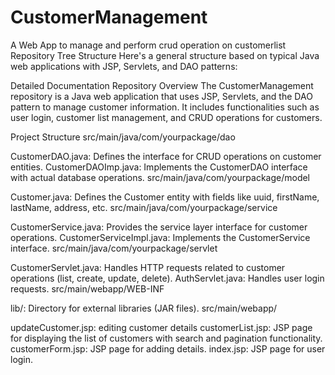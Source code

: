 # CustomerManagement
A Web App to manage and perform crud operation on customerlist 
Repository Tree Structure
Here's a general structure based on typical Java web applications with JSP, Servlets, and DAO patterns:








Detailed Documentation
Repository Overview
The CustomerManagement repository is a Java web application that uses JSP, Servlets, and the DAO pattern to manage customer information. It includes functionalities such as user login, customer list management, and CRUD operations for customers.

Project Structure
src/main/java/com/yourpackage/dao

CustomerDAO.java: Defines the interface for CRUD operations on customer entities.
CustomerDAOImp.java: Implements the CustomerDAO interface with actual database operations.
src/main/java/com/yourpackage/model

Customer.java: Defines the Customer entity with fields like uuid, firstName, lastName, address, etc.
src/main/java/com/yourpackage/service

CustomerService.java: Provides the service layer interface for customer operations.
CustomerServiceImpl.java: Implements the CustomerService interface.
src/main/java/com/yourpackage/servlet

CustomerServlet.java: Handles HTTP requests related to customer operations (list, create, update, delete).
AuthServlet.java: Handles user login requests.
src/main/webapp/WEB-INF

lib/: Directory for external libraries (JAR files).
src/main/webapp/

 
updateCustomer.jsp:  editing customer details
customerList.jsp: JSP page for displaying the list of customers with search and pagination functionality.
customerForm.jsp: JSP page for adding details.
index.jsp: JSP page for user login.
